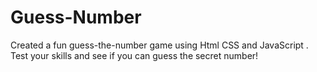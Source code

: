# Guess-Number
Created a fun guess-the-number game using Html CSS and JavaScript . Test your skills and see if you can guess the secret number!
